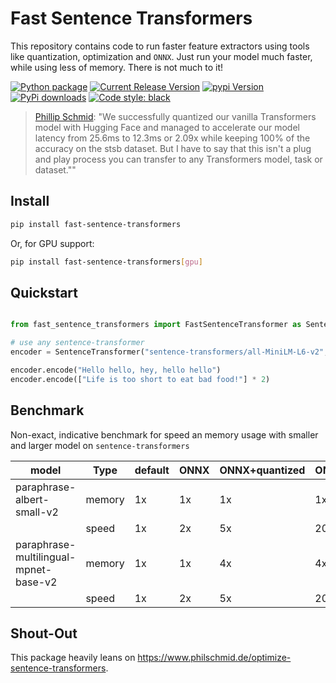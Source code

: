 # Fast Sentence Transformers

This repository contains code to run faster feature extractors using tools like quantization, optimization and `ONNX`. Just run your model much faster, while using less of memory. There is not much to it!

[![Python package](https://github.com/Pandora-Intelligence/fast-sentence-transformers/actions/workflows/python-package.yml/badge.svg?branch=main)](https://github.com/Pandora-Intelligence/fast-sentence-transformers/actions/workflows/python-package.yml)
[![Current Release Version](https://img.shields.io/github/release/pandora-intelligence/fast-sentence-transformers.svg?style=flat-square&logo=github)](https://github.com/pandora-intelligence/fast-sentence-transformers/releases)
[![pypi Version](https://img.shields.io/pypi/v/fast-sentence-transformers.svg?style=flat-square&logo=pypi&logoColor=white)](https://pypi.org/project/fast-sentence-transformers/)
[![PyPi downloads](https://static.pepy.tech/personalized-badge/fast-sentence-transformers?period=total&units=international_system&left_color=grey&right_color=orange&left_text=pip%20downloads)](https://pypi.org/project/fast-sentence-transformers/)
[![Code style: black](https://img.shields.io/badge/code%20style-black-000000.svg?style=flat-square)](https://github.com/ambv/black)

> [Phillip Schmid](https://www.philschmid.de/optimize-sentence-transformers): "We successfully quantized our vanilla Transformers model with Hugging Face and managed to accelerate our model latency from 25.6ms to 12.3ms or 2.09x while keeping 100% of the accuracy on the stsb dataset.
> But I have to say that this isn't a plug and play process you can transfer to any Transformers model, task or dataset.""

## Install

```bash
pip install fast-sentence-transformers
```

Or, for GPU support:

```bash
pip install fast-sentence-transformers[gpu]
```

## Quickstart

```python

from fast_sentence_transformers import FastSentenceTransformer as SentenceTransformer

# use any sentence-transformer
encoder = SentenceTransformer("sentence-transformers/all-MiniLM-L6-v2", device="cpu")

encoder.encode("Hello hello, hey, hello hello")
encoder.encode(["Life is too short to eat bad food!"] * 2)
```

## Benchmark

Non-exact, indicative benchmark for speed an memory usage with smaller and larger model on `sentence-transformers`

| model                                 | Type   | default | ONNX | ONNX+quantized | ONNX+GPU |
| ------------------------------------- | ------ | ------- | ---- | -------------- | -------- |
| paraphrase-albert-small-v2            | memory | 1x      | 1x   | 1x             | 1x       |
|                                       | speed  | 1x      | 2x   | 5x             | 20x      |
| paraphrase-multilingual-mpnet-base-v2 | memory | 1x      | 1x   | 4x             | 4x       |
|                                       | speed  | 1x      | 2x   | 5x             | 20x      |

## Shout-Out

This package heavily leans on https://www.philschmid.de/optimize-sentence-transformers.
